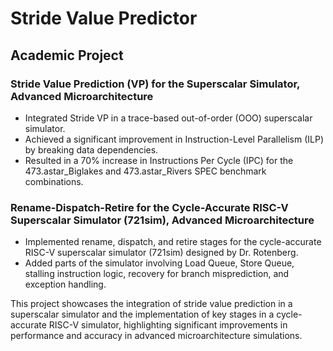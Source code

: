 # Stride Value Predictor

## Academic Project

### Stride Value Prediction (VP) for the Superscalar Simulator, Advanced Microarchitecture

- Integrated Stride VP in a trace-based out-of-order (OOO) superscalar simulator.
- Achieved a significant improvement in Instruction-Level Parallelism (ILP) by breaking data dependencies.
- Resulted in a 70% increase in Instructions Per Cycle (IPC) for the 473.astar_Biglakes and 473.astar_Rivers SPEC benchmark combinations.

### Rename-Dispatch-Retire for the Cycle-Accurate RISC-V Superscalar Simulator (721sim), Advanced Microarchitecture

- Implemented rename, dispatch, and retire stages for the cycle-accurate RISC-V superscalar simulator (721sim) designed by Dr. Rotenberg.
- Added parts of the simulator involving Load Queue, Store Queue, stalling instruction logic, recovery for branch misprediction, and exception handling.

This project showcases the integration of stride value prediction in a superscalar simulator and the implementation of key stages in a cycle-accurate RISC-V simulator, highlighting significant improvements in performance and accuracy in advanced microarchitecture simulations.
